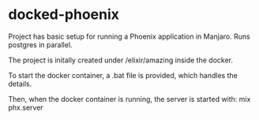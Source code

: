 # docked-phoenix

Project has basic setup for running a Phoenix application in Manjaro.
Runs postgres in parallel.

The project is initally created under /elixir/amazing inside the docker.

To start the docker container, a .bat file is provided, which handles the details.

Then, when the docker container is running, the server is started with: mix phx.server